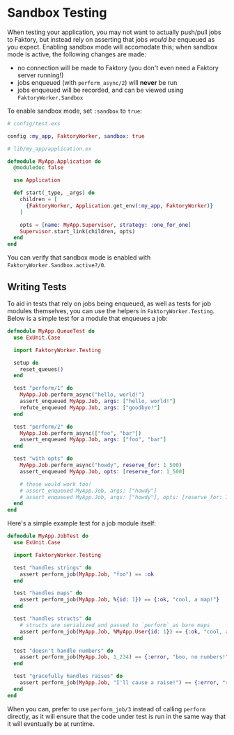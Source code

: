 # Sandbox Testing

When testing your application, you may not want to actually push/pull jobs to
Faktory, but instead rely on asserting that jobs _would be_ enqueued as you
expect. Enabling sandbox mode will accomodate this; when sandbox mode is active,
the following changes are made:

- no connection will be made to Faktory (you don't even need a Faktory server running!)
- jobs enqueued (with `perform_async/2`) will **never** be run
- jobs enqueued will be recorded, and can be viewed using `FaktoryWorker.Sandbox`

To enable sandbox mode, set `:sandbox` to `true`:

```elixir
# config/test.exs

config :my_app, FaktoryWorker, sandbox: true
```

```elixir
# lib/my_app/application.ex

defmodule MyApp.Application do
  @moduledoc false

  use Application

  def start(_type, _args) do
    children = [
      {FaktoryWorker, Application.get_env(:my_app, FaktoryWorker)}
    ]

    opts = [name: MyApp.Supervisor, strategy: :one_for_one]
    Supervisor.start_link(children, opts)
  end
end
```

You can verify that sandbox mode is enabled with `FaktoryWorker.Sandbox.active?/0`.

## Writing Tests

To aid in tests that rely on jobs being enqueued, as well as tests for job modules
themselves, you can use the helpers in `FaktoryWorker.Testing`. Below is a simple
test for a module that enqueues a job:

```elixir
defmodule MyApp.QueueTest do
  use ExUnit.Case

  import FaktoryWorker.Testing

  setup do
    reset_queues()
  end

  test "perform/1" do
    MyApp.Job.perform_async("hello, world!")
    assert_enqueued MyApp.Job, args: ["hello, world!"]
    refute_enqueued MyApp.Job, args: ["goodbye!"]
  end

  test "perform/2" do
    MyApp.Job.perform_async(["foo", "bar"])
    assert_enqueued MyApp.Job, args: ["foo", "bar"]
  end

  test "with opts" do
    MyApp.Job.perform_async("howdy", reserve_for: 1_500)
    assert_enqueued MyApp.Job, opts: [reserve_for: 1_500]

    # these would work too!
    # assert_enqueued MyApp.Job, args: ["howdy"]
    # assert_enqueued MyApp.Job, args: ["howdy"], opts: [reserve_for: 1_500]
  end
end
```

Here's a simple example test for a job module itself:

```elixir
defmodule MyApp.JobTest do
  use ExUnit.Case

  import FaktoryWorker.Testing

  test "handles strings" do
    assert perform_job(MyApp.Job, "foo") == :ok
  end

  test "handles maps" do
    assert perform_job(MyApp.Job, %{id: 1}) == {:ok, "cool, a map!"}
  end

  test "handles structs" do
    # structs are serialized and passed to `perform` as bare maps
    assert perform_job(MyApp.Job, %MyApp.User{id: 1}) == {:ok, "cool, a map!"}
  end

  test "doesn't handle numbers" do
    assert perform_job(MyApp.Job, 1_234) == {:error, "boo, no numbers!"}
  end

  test "gracefully handles raises" do
    assert perform_job(MyApp.Job, "I'll cause a raise!") == {:error, "raise reason"}
  end
end
```

When you can, prefer to use `perform_job/3` instead of calling `perform` directly, as
it will ensure that the code under test is run in the same way that it will eventually
be at runtime.
